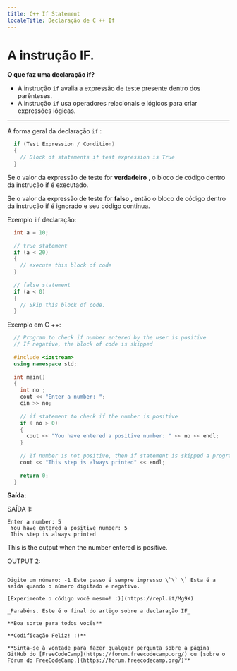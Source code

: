 ```yaml
---
title: C++ If Statement
localeTitle: Declaração de C ++ If
---
```

# A instrução IF.

**O que faz uma declaração if?**

*   A instrução `if` avalia a expressão de teste presente dentro dos parênteses.
*   A instrução `if` usa operadores relacionais e lógicos para criar expressões lógicas.

* * *

A forma geral da declaração `if` :

```cpp
  if (Test Expression / Condition) 
  { 
    // Block of statements if test expression is True 
  } 
```

Se o valor da expressão de teste for **verdadeiro** , o bloco de código dentro da instrução if é executado.

Se o valor da expressão de teste for **falso** , então o bloco de código dentro da instrução if é ignorado e seu código continua.

Exemplo `if` declaração:

```cpp
  int a = 10; 
 
  // true statement 
  if (a < 20) 
  { 
    // execute this block of code 
  } 
 
  // false statement 
  if (a < 0) 
  { 
    // Skip this block of code. 
  } 
```

Exemplo em C ++:

```cpp
  // Program to check if number entered by the user is positive 
  // If negative, the block of code is skipped 
 
  #include <iostream> 
  using namespace std; 
 
  int main() 
  { 
    int no ; 
    cout << "Enter a number: "; 
    cin >> no; 
 
    // if statement to check if the number is positive 
    if ( no > 0) 
    { 
      cout << "You have entered a positive number: " << no << endl; 
    } 
 
    // If number is not positive, then if statement is skipped a program continues 
    cout << "This step is always printed" << endl; 
 
    return 0; 
  } 
```

**Saída:**

SAÍDA 1:
```
Enter a number: 5 
 You have entered a positive number: 5 
 This step is always printed 
 ``` 
 This is the output when the number entered is positive. 
 
 OUTPUT 2: 
```

Digite um número: -1 Este passo é sempre impresso \`\` \` Esta é a saída quando o número digitado é negativo.

[Experimente o código você mesmo! :)](https://repl.it/Mg9X)

_Parabéns. Este é o final do artigo sobre a declaração IF_

**Boa sorte para todos vocês**

**Codificação Feliz! :)**

**Sinta-se à vontade para fazer qualquer pergunta sobre a página GitHub do [FreeCodeCamp](https://forum.freecodecamp.org/) ou [sobre o Fórum do FreeCodeCamp.](https://forum.freecodecamp.org/)**
